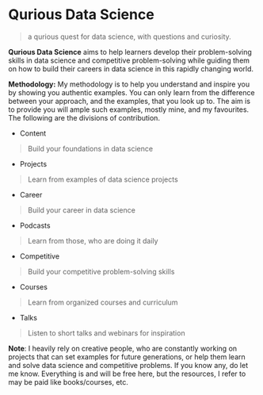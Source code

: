 # Qurious Data Science
> a qurious quest for data science, with questions and curiosity.

**Qurious Data Science** aims to help learners develop their problem-solving skills in data science and competitive problem-solving while guiding them on how to build their careers in data science in this rapidly changing world. 

**Methodology:** My methodology is to help you understand and inspire you by showing you authentic examples. You can only learn from the difference between your approach, and the examples, that you look up to. The aim is to provide you will ample such examples, mostly mine, and my favourites. The following are the divisions of contribution.

* Content
> Build your foundations in data science

* Projects
> Learn from examples of data science projects

* Career
> Build your career in data science

* Podcasts
> Learn from those, who are doing it daily

* Competitive
> Build your competitive problem-solving skills

* Courses
> Learn from organized courses and curriculum

* Talks
> Listen to short talks and webinars for inspiration

**Note**: I heavily rely on creative people, who are constantly working on projects that can set examples for future generations, or help them learn and solve data science and competitive problems. If you know any, do let me know. Everything is and will be free here, but the resources, I refer to may be paid like books/courses, etc. 
